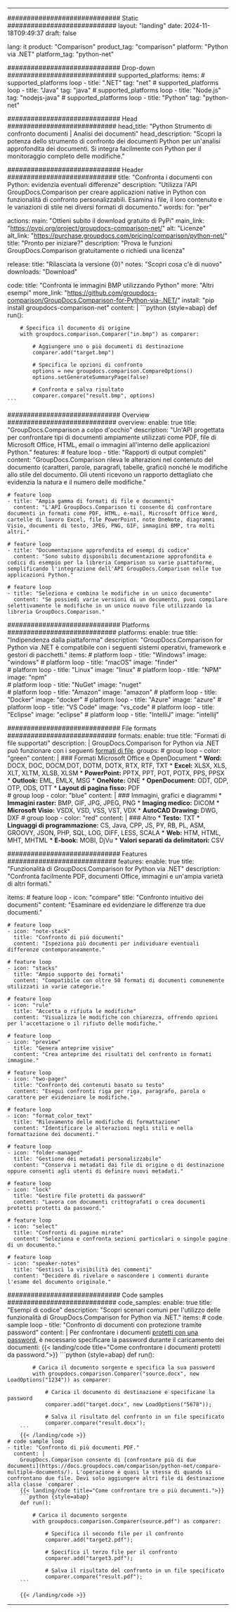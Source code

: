 
---
############################# Static ############################
layout: "landing"
date: 2024-11-18T09:49:37
draft: false

lang: it
product: "Comparison"
product_tag: "comparison"
platform: "Python via .NET"
platform_tag: "python-net"

############################# Drop-down ############################
supported_platforms:
  items:
    # supported_platforms loop
    - title: ".NET"
      tag: "net"
    # supported_platforms loop
    - title: "Java"
      tag: "java"
    # supported_platforms loop
    - title: "Node.js"
      tag: "nodejs-java"
    # supported_platforms loop
    - title: "Python"
      tag: "python-net"

############################# Head ############################
head_title: "Python Strumento di confronto documenti | Analisi dei documenti"
head_description: "Scopri la potenza dello strumento di confronto dei documenti Python per un'analisi approfondita dei documenti. Si integra facilmente con Python per il monitoraggio completo delle modifiche."

############################# Header ############################
title: "Confronta i documenti con Python: evidenzia eventuali differenze"
description: "Utilizza l'API GroupDocs.Comparison per creare applicazioni native in Python con funzionalità di confronto personalizzabili. Esamina i file, il loro contenuto e le variazioni di stile nei diversi formati di documento."
words:
  for: "per"

actions:
  main: "Ottieni subito il download gratuito di PyPi"
  main_link: "https://pypi.org/project/groupdocs-comparison-net/"
  alt: "Licenze"
  alt_link: "https://purchase.groupdocs.com/pricing/comparison/python-net/"
  title: "Pronto per iniziare?"
  description: "Prova le funzioni GroupDocs.Comparison gratuitamente o richiedi una licenza"

release:
  title: "Rilasciata la versione {0}"
  notes: "Scopri cosa c'è di nuovo"
  downloads: "Download"

code:
  title: "Confronta le immagini BMP utilizzando Python"
  more: "Altri esempi"
  more_link: "https://github.com/groupdocs-comparison/GroupDocs.Comparison-for-Python-via-.NET/"
  install: "pip install groupdocs-comparison-net"
  content: |
    ```python {style=abap}
    def run():

        # Specifica il documento di origine
        with groupdocs.comparison.Comparer("in.bmp") as comparer:

            # Aggiungere uno o più documenti di destinazione
            comparer.add("target.bmp")

            # Specifica le opzioni di confronto
            options = new groupdocs.comparison.CompareOptions()
            options.setGenerateSummaryPage(false)

            # Confronta e salva risultato
            comparer.compare("result.bmp", options)
    ```

############################# Overview ############################
overview:
  enable: true
  title: "GroupDocs.Comparison a colpo d'occhio"
  description: "Un'API progettata per confrontare tipi di documenti ampiamente utilizzati come PDF, file di Microsoft Office, HTML, email o immagini all'interno delle applicazioni Python."
  features:
    # feature loop
    - title: "Rapporti di output completi"
      content: "GroupDocs.Comparison rileva le alterazioni nel contenuto del documento (caratteri, parole, paragrafi, tabelle, grafici) nonché le modifiche allo stile del documento. Gli utenti ricevono un rapporto dettagliato che evidenzia la natura e il numero delle modifiche."

    # feature loop
    - title: "Ampia gamma di formati di file e documenti"
      content: "L'API GroupDocs.Comparison ti consente di confrontare documenti in formati come PDF, HTML, e-mail, Microsoft Office Word, cartelle di lavoro Excel, file PowerPoint, note OneNote, diagrammi Visio, documenti di testo, JPEG, PNG, GIF, immagini BMP, tra molti altri."

    # feature loop
    - title: "Documentazione approfondita ed esempi di codice"
      content: "Sono subito disponibili documentazione approfondita e codici di esempio per la libreria Comparison su varie piattaforme, semplificando l'integrazione dell'API GroupDocs.Comparison nelle tue applicazioni Python."

    # feature loop
    - title: "Seleziona e combina le modifiche in un unico documento"
      content: "Se possiedi varie versioni di un documento, puoi compilare selettivamente le modifiche in un unico nuovo file utilizzando la libreria GroupDocs.Comparison."

############################# Platforms ############################
platforms:
  enable: true
  title: "Indipendenza dalla piattaforma"
  description: "GroupDocs.Comparison for Python via .NET è compatibile con i seguenti sistemi operativi, framework e gestori di pacchetti."
  items:
    # platform loop
    - title: "Windows"
      image: "windows"
    # platform loop
    - title: "macOS"
      image: "finder"      
    # platform loop
    - title: "Linux"
      image: "linux"
    # platform loop
    - title: "NPM"
      image: "npm"  
    # platform loop
    - title: "NuGet"
      image: "nuget"      
    # platform loop
    - title: "Amazon"
      image: "amazon"
    # platform loop
    - title: "Docker"
      image: "docker"
    # platform loop
    - title: "Azure"
      image: "azure"
    # platform loop
    - title: "VS Code"
      image: "vs_code"
    # platform loop
    - title: "Eclipse"
      image: "eclipse"
    # platform loop
    - title: "IntelliJ"
      image: "intellij"

############################# File formats ############################
formats:
  enable: true
  title: "Formati di file supportati"
  description: |
    GroupDocs.Comparison for Python via .NET può funzionare con i seguenti [formati di file](https://docs.groupdocs.com/comparison/net/supported-document-formats/).
  groups:
    # group loop
    - color: "green"
      content: |
        ### Formati Microsoft Office e OpenDocument
        * **Word:** DOCX, DOC, DOCM,DOT, DOTM, DOTX, RTX, RTF, TXT
        * **Excel:** XLSX, XLS, XLT, XLTM, XLSB, XLSM
        * **PowerPoint:** PPTX, PPT, POT, POTX, PPS, PPSX
        * **Outlook:** EML, EMLX, MSG
        * **OneNote:** ONE
        * **OpenDocument:** ODT, ODP, OTP, ODS, OTT
        * **Layout di pagina fisso:** PDF        
    # group loop
    - color: "blue"
      content: |
        ### Immagini, grafici e diagrammi
        * **Immagini raster:** BMP, GIF, JPG, JPEG, PNG
        * **Imaging medico:** DICOM
        * **Microsoft Visio:** VSDX, VSD, VSS, VST, VDX
        * **AutoCAD Drawing:** DWG, DXF
      # group loop
    - color: "red"
      content: |
        ### Altro
        * **Testo:** TXT
        * **Linguaggi di programmazione:** CS, Java, CPP, JS, PY, RB, PL, ASM, GROOVY, JSON, PHP, SQL, LOG, DIFF, LESS, SCALA
        * **Web:** HTM, HTML, MHT, MHTML
        * **E-book:** MOBI, DjVu
        * **Valori separati da delimitatori:** CSV

############################# Features ############################
features:
  enable: true
  title: "Funzionalità di GroupDocs.Comparison for Python via .NET"
  description: "Confronta facilmente PDF, documenti Office, immagini e un'ampia varietà di altri formati."

  items:
    # feature loop
    - icon: "compare"
      title: "Confronto intuitivo dei documenti"
      content: "Esaminare ed evidenziare le differenze tra due documenti."

    # feature loop
    - icon: "note-stack"
      title: "Confronto di più documenti"
      content: "Ispeziona più documenti per individuare eventuali differenze contemporaneamente."

    # feature loop
    - icon: "stacks"
      title: "Ampio supporto dei formati"
      content: "Compatibile con oltre 50 formati di documenti comunemente utilizzati in varie categorie."

    # feature loop
    - icon: "rule"
      title: "Accetta o rifiuta le modifiche"
      content: "Visualizza le modifiche con chiarezza, offrendo opzioni per l'accettazione o il rifiuto delle modifiche."

    # feature loop
    - icon: "preview"
      title: "Genera anteprime visive"
      content: "Crea anteprime dei risultati del confronto in formati immagine."

    # feature loop
    - icon: "two-pager"
      title: "Confronto dei contenuti basato su testo"
      content: "Esegui confronti riga per riga, paragrafo, parola o carattere per evidenziare le modifiche."

    # feature loop
    - icon: "format_color_text"
      title: "Rilevamento delle modifiche di formattazione"
      content: "Identificare le alterazioni negli stili e nella formattazione dei documenti."

    # feature loop
    - icon: "folder-managed"
      title: "Gestione dei metadati personalizzabile"
      content: "Conserva i metadati dai file di origine o di destinazione oppure consenti agli utenti di definire nuovi metadati."

    # feature loop
    - icon: "lock"
      title: "Gestire file protetti da password"
      content: "Lavora con documenti crittografati o crea documenti protetti protetti da password."

    # feature loop
    - icon: "select"
      title: "Confronti di pagine mirate"
      content: "Seleziona e confronta sezioni particolari o singole pagine di un documento."

    # feature loop
    - icon: "speaker-notes"
      title: "Gestisci la visibilità dei commenti"
      content: "Decidere di rivelare o nascondere i commenti durante l'esame del documento originale."

############################# Code samples ############################
code_samples:
  enable: true
  title: "Esempi di codice"
  description: "Scopri scenari comuni per l'utilizzo delle funzionalità di GroupDocs.Comparison for Python via .NET."
  items:
    # code sample loop
    - title: "Confronto di documenti con protezione tramite password"
      content: |
        Per confrontare i documenti [protetti con una password](https://docs.groupdocs.com/comparison/python-net/load-password-protected-documents/), è necessario specificare la password durante il caricamento dei documenti:
        {{< landing/code title="Come confrontare i documenti protetti da password.">}}
        ```python {style=abap}
        def run():

            # Carica il documento sorgente e specifica la sua password
            with groupdocs.comparison.Comparer("source.docx", new LoadOptions("1234")) as comparer:

                # Carica il documento di destinazione e specificane la password
                comparer.add("target.docx", new LoadOptions("5678"));

                # Salva il risultato del confronto in un file specificato
                comparer.compare("result.docx");
        ```
        {{< /landing/code >}}
    # code sample loop
    - title: "Confronto di più documenti PDF."
      content: |
        GroupDocs.Comparison consente di [confrontare più di due documenti](https://docs.groupdocs.com/comparison/python-net/compare-multiple-documents/). L'operazione è quasi la stessa di quando si confrontano due file. Devi solo aggiungere altri file di destinazione alla classe `comparer`.
        {{< landing/code title="Come confrontare tre o più documenti.">}}
        ```python {style=abap}
        def run():

            # Carica il documento sorgente
            with groupdocs.comparison.Comparer(source.pdf") as comparer:

                # Specifica il secondo file per il confronto
                comparer.add("target2.pdf");

                # Specifica il terzo file per il confronto
                comparer.add("target3.pdf");

                # Salva il risultato del confronto in un file specificato
                comparer.compare("result.pdf");
        ```

        {{< /landing/code >}}

---
